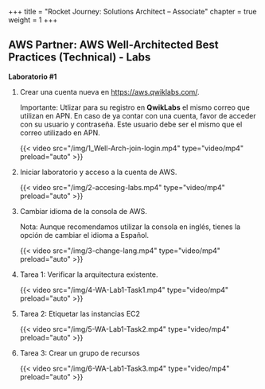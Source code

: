 +++ 
title = "Rocket Journey: Solutions Architect – Associate" 
chapter = true 
weight = 1 
+++

## AWS Partner: AWS Well-Architected Best Practices (Technical) - Labs

**Laboratorio #1**

1. Crear una cuenta nueva en <a href="https://aws.qwiklabs.com/" target="_blank">https://aws.qwiklabs.com/</a>.

	Importante: Utlizar para su registro en **QwikLabs** el mismo correo que utilizan en APN. En caso de ya contar con una cuenta, favor de acceder con su usuario y contraseña. Este usuario debe ser el mismo que el correo utilizado en APN.

	{{< video src="/img/1_Well-Arch-join-login.mp4" type="video/mp4" preload="auto" >}}

1. Iniciar laboratorio y acceso a la cuenta de AWS.

	{{< video src="/img/2-accesing-labs.mp4" type="video/mp4" preload="auto" >}}

1. Cambiar idioma de la consola de AWS.

	Nota: Aunque recomendamos utilizar la consola en inglés, tienes la opción de cambiar el idioma a Español.

	{{< video src="/img/3-change-lang.mp4" type="video/mp4" preload="auto" >}}

1. Tarea 1: Verificar la arquitectura existente.

	{{< video src="/img/4-WA-Lab1-Task1.mp4" type="video/mp4" preload="auto" >}}

1. Tarea 2: Etiquetar las instancias EC2

	{{< video src="/img/5-WA-Lab1-Task2.mp4" type="video/mp4" preload="auto" >}}

1. Tarea 3: Crear un grupo de recursos

	{{< video src="/img/6-WA-Lab1-Task3.mp4" type="video/mp4" preload="auto" >}}

